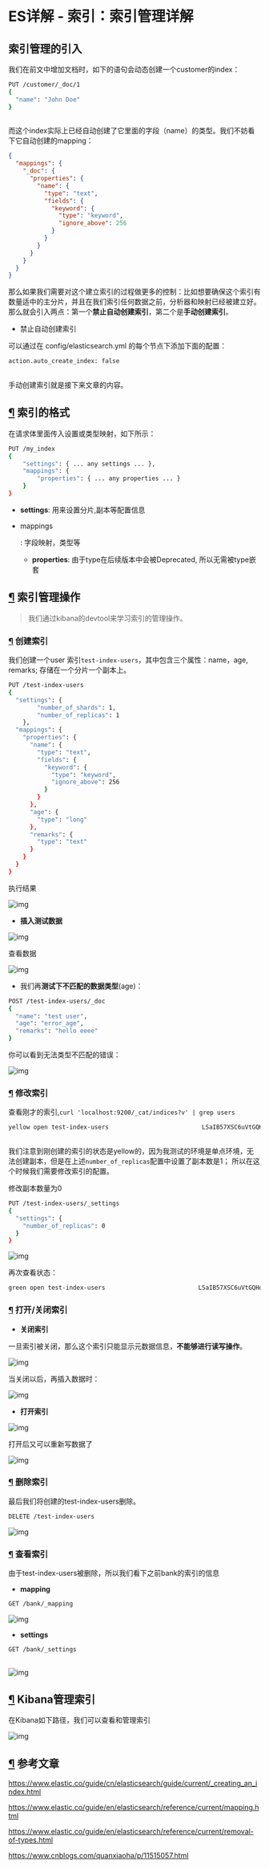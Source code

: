 # ES详解 - 索引：索引管理详解

[//]: # (转载于 链接：https://pdai.tech/md/db/nosql-es/elasticsearch-x-index-mapping.html)

## 索引管理的引入

我们在前文中增加文档时，如下的语句会动态创建一个customer的index：

```bash
PUT /customer/_doc/1
{
  "name": "John Doe"
}
    
```



而这个index实际上已经自动创建了它里面的字段（name）的类型。我们不妨看下它自动创建的mapping：

```json
{
  "mappings": {
    "_doc": {
      "properties": {
        "name": {
          "type": "text",
          "fields": {
            "keyword": {
              "type": "keyword",
              "ignore_above": 256
            }
          }
        }
      }
    }
  }
}

```



那么如果我们需要对这个建立索引的过程做更多的控制：比如想要确保这个索引有数量适中的主分片，并且在我们索引任何数据之前，分析器和映射已经被建立好。那么就会引入两点：第一个**禁止自动创建索引**，第二个是**手动创建索引**。

- 禁止自动创建索引

可以通过在 config/elasticsearch.yml 的每个节点下添加下面的配置：

```bash
action.auto_create_index: false
    
```



手动创建索引就是接下来文章的内容。

## [¶](#索引的格式) 索引的格式

在请求体里面传入设置或类型映射，如下所示：

```bash
PUT /my_index
{
    "settings": { ... any settings ... },
    "mappings": {
        "properties": { ... any properties ... }
    }
}

```



- **settings**: 用来设置分片,副本等配置信息

- mappings

  : 字段映射，类型等

  - **properties**: 由于type在后续版本中会被Deprecated, 所以无需被type嵌套

## [¶](#索引管理操作) 索引管理操作

> 我们通过kibana的devtool来学习索引的管理操作。

### [¶](#创建索引) 创建索引

我们创建一个user 索引`test-index-users`，其中包含三个属性：name，age, remarks; 存储在一个分片一个副本上。

```bash
PUT /test-index-users
{
  "settings": {
		"number_of_shards": 1,
		"number_of_replicas": 1
	},
  "mappings": {
    "properties": {
      "name": {
        "type": "text",
        "fields": {
          "keyword": {
            "type": "keyword",
            "ignore_above": 256
          }
        }
      },
      "age": {
        "type": "long"
      },
      "remarks": {
        "type": "text"
      }
    }
  }
}

```



执行结果

![img](/docs/elastic/imgs/es-index-manage-1.png)

- **插入测试数据**

![img](/docs/elastic/imgs/es-index-manage-2.png)

查看数据

![img](/docs/elastic/imgs/es-index-manage-3.png)

- 我们再**测试下不匹配的数据类型**(age)：

```bash
POST /test-index-users/_doc
{
  "name": "test user",
  "age": "error_age",
  "remarks": "hello eeee"
}

```



你可以看到无法类型不匹配的错误：

![img](/docs/elastic/imgs/es-index-manage-4.png)

### [¶](#修改索引) 修改索引

查看刚才的索引,`curl 'localhost:9200/_cat/indices?v' | grep users`

```bash
yellow open test-index-users                          LSaIB57XSC6uVtGQHoPYxQ 1 1     1    0   4.4kb   4.4kb
    
```



我们注意到刚创建的索引的状态是yellow的，因为我测试的环境是单点环境，无法创建副本，但是在上述`number_of_replicas`配置中设置了副本数是1； 所以在这个时候我们需要修改索引的配置。

修改副本数量为0

```bash
PUT /test-index-users/_settings
{
  "settings": {
    "number_of_replicas": 0
  }
}

```



![img](/docs/elastic/imgs/es-index-manage-5.png)

再次查看状态：

```bash
green open test-index-users                          LSaIB57XSC6uVtGQHoPYxQ 1 1     1    0   4.4kb   4.4kb

```

### [¶](#打开关闭索引) 打开/关闭索引

- **关闭索引**

一旦索引被关闭，那么这个索引只能显示元数据信息，**不能够进行读写操作**。

![img](/docs/elastic/imgs/es-index-manage-7.png)

当关闭以后，再插入数据时：

![img](/docs/elastic/imgs/es-index-manage-8.png)

- **打开索引**

![img](/docs/elastic/imgs/es-index-manage-9.png)

打开后又可以重新写数据了

![img](/docs/elastic/imgs/es-index-manage-10.png)

### [¶](#删除索引) 删除索引

最后我们将创建的test-index-users删除。

```bash
DELETE /test-index-users

```



![img](/docs/elastic/imgs/es-index-manage-11.png)

### [¶](#查看索引) 查看索引

由于test-index-users被删除，所以我们看下之前bank的索引的信息

- **mapping**

```bash
GET /bank/_mapping

```



![img](/docs/elastic/imgs/es-index-manage-12.png)

- **settings**

```bash
GET /bank/_settings
    
```



![img](/docs/elastic/imgs/es-index-manage-13.png)

## [¶](#kibana管理索引) Kibana管理索引

在Kibana如下路径，我们可以查看和管理索引

![img](/docs/elastic/imgs/es-index-manage-6.png)

## [¶](#参考文章) 参考文章

https://www.elastic.co/guide/cn/elasticsearch/guide/current/_creating_an_index.html

https://www.elastic.co/guide/en/elasticsearch/reference/current/mapping.html

https://www.elastic.co/guide/en/elasticsearch/reference/current/removal-of-types.html

https://www.cnblogs.com/quanxiaoha/p/11515057.html